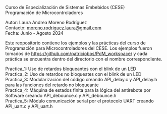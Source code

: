 Curso de Especialización de Sistemas Embebidos (CESE)  
Programación de Microcontroladores  
  
Autor: Laura Andrea Moreno Rodríguez  
Contacto: moreno.rodriguez.laura@gmail.com  
Fecha: Junio - Agosto 2024  
  
Este reopositorio contiene los ejemplos y las prácticas del curso de Programación para Microcontroladores del CESE. Los ejemplos fueron tomados de https://github.com/patriciobos/PdM_workspace/ y cada práctica se encuentra dentro del directorio con el nombre correspondiente.

Practica_1: Uso de retardos bloqueantes con el blink de un LED  
Practica_2: Uso de retardos no bloqueates con el blink de un LED  
Practica_3: Modularización del código creando API_delay.c y API_delay.h para las funciones del retardo no bloqueante  
Practica_4: Máquina de estados finita para la lógica del antirebote por Software creando API_debounce.c y API_debounce.h  
Practica_5: Módulo comunicación serial por el protocolo UART creando API_uart.c y API_uart.h  
